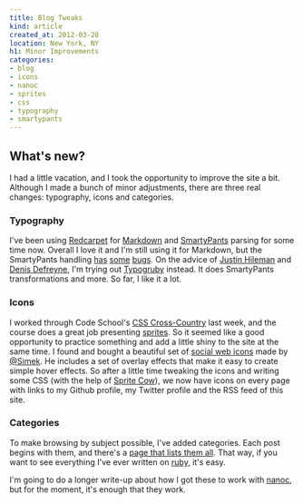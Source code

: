 ```yaml
---
title: Blog Tweaks
kind: article
created_at: 2012-03-28
location: New York, NY
h1: Minor Improvements
categories:
- blog
- icons
- nanoc
- sprites
- css
- typography
- smartypants
---
```


## What's new?

I had a little vacation, and I took the opportunity to improve the site
a bit. Although I made a bunch of minor adjustments, there are three real
changes: typography, icons and categories.

### Typography

I've been using [Redcarpet][rc] for [Markdown][m] and [SmartyPants][sp]
parsing for some time now. Overall I love it and I'm still using it for
Markdown, but the SmartyPants handling [has][bug1] [some][bug2]
[bugs][bug3]. On the advice of [Justin Hileman][jh] and [Denis
Defreyne][dd], I'm trying out [Typogruby][t] instead. It does SmartyPants
transformations and more. So far, I like it a lot.

[rc]: https://github.com/tanoku/redcarpet
[m]: http://daringfireball.net/projects/markdown
[sp]: http://daringfireball.net/projects/smartypants
[bug1]: https://github.com/tanoku/redcarpet/issues/53
[bug2]: https://github.com/tanoku/redcarpet/issues/57
[bug3]: https://github.com/tanoku/redcarpet/issues/66
[jh]: https://twitter.com/bobthecow
[dd]: https://twitter.com/ddfreyne
[t]: http://avdgaag.github.com/typogruby/

### Icons

I worked through Code School's [CSS Cross-Country][csscc] last week, and
the course does a great job presenting [sprites][sprites]. So it seemed
like a good opportunity to practice something and add a little shiny to the
site at the same time. I found and bought a beautiful set of [social web
icons][mwsi] made by [@Simek][simek]. He includes a set of overlay effects
that make it easy to create simple hover effects. So after a little time
tweaking the icons and writing some CSS (with the help of [Sprite
Cow][sc]), we now have icons on every page with links to my Github
profile, my Twitter profile and the RSS feed of this site. 

[csscc]: http://css-tricks.com/css-sprites/
[sprites]: http://css-tricks.com/css-sprites/
[mwsi]: http://graphicriver.net/item/modern-web-social-icons/510541
[simek]: https://twitter.com/simek
[sc]: http://www.spritecow.com/

### Categories

To make browsing by subject possible, I've added categories. Each post
begins with them, and there's a [page that lists them all][cats]. That way,
if you want to see everything I've ever written on [ruby][ruby], it's easy.

I'm going to do a longer write-up about how I got these to work with
[nanoc][nanoc], but for the moment, it's enough that they work.

[cats]: ../../../categories.html
[ruby]: ../../../categories/ruby.html
[nanoc]: http://nanoc.stoneship.org
